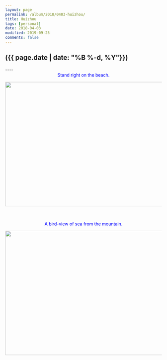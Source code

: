```yaml
---
layout: page
permalink: /album/2018/0403-huizhou/
title: Huizhou
tags: [personal]
date: 2018-04-03
modified: 2019-09-25
comments: false
---
```


<h2>({{ page.date | date: "%B %-d, %Y"}})</h2>
----

<center><font color=blue>Stand right on the beach.</font><br></center>
<p align="center">
	<img src="{{site.baseurl}}/album/2018/huizhou/1.jpg" width="560"  height="400">
</p>
<br>
<br>

<center><font color=blue>A bird-view of sea from the mountain.</font><br></center>
<p align="center">
	<img src="{{site.baseurl}}/album/2018/huizhou/2.jpg" width="560"  height="400">
</p>